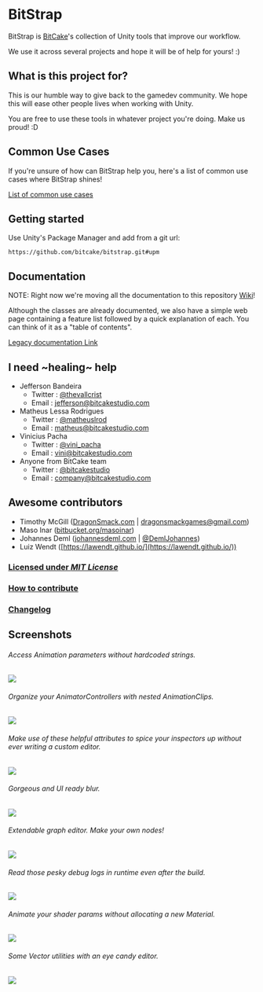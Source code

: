 # BitStrap

BitStrap is [BitCake](http://bitcakestudio.com/)'s collection of Unity tools that improve our workflow.

We use it across several projects and hope it will be of help for yours! :)

## What is this project for?

This is our humble way to give back to the gamedev community.
We hope this will ease other people lives when working with Unity.

You are free to use these tools in whatever project you're doing. Make us proud! :D

## Common Use Cases

If you're unsure of how can BitStrap help you, here's a list of common use cases where BitStrap shines!

[List of common use cases](../../wiki/Common-Use-Cases)

## Getting started

Use Unity's Package Manager and add from a git url:
```
https://github.com/bitcake/bitstrap.git#upm
```

## Documentation

NOTE: Right now we're moving all the documentation to this repository [Wiki](https://github.com/bitcake/bitstrap/wiki)!

Although the classes are already documented, we also have a simple web page
containing a feature list followed by a quick explanation of each. You can think
of it as a "table of contents".

[Legacy documentation Link](https://docs.google.com/document/d/1LzsjBetzXnpR-nto8zqYLRxRvjW_DcPP_zOH-stSWVA/pub)

## I need ~healing~ help

* Jefferson Bandeira
    * Twitter : [@thevallcrist](https://twitter.com/thevallcrist)
    * Email   : jefferson@bitcakestudio.com
* Matheus Lessa Rodrigues
    * Twitter : [@matheuslrod](https://twitter.com/matheuslrod)
    * Email   : matheus@bitcakestudio.com
* Vinicius Pacha
    * Twitter : [@vini_pacha](https://twitter.com/vini_pacha)
    * Email   : vini@bitcakestudio.com
* Anyone from BitCake team
    * Twitter : [@bitcakestudio](https://twitter.com/bitcakestudio)
    * Email   : company@bitcakestudio.com

## Awesome contributors

* Timothy McGill ([DragonSmack.com](http://dragonsmack.com) | dragonsmackgames@gmail.com)
* Maso Inar ([bitbucket.org/masoinar](https://bitbucket.org/masoinar/))
* Johannes Deml ([johannesdeml.com](http://johannesdeml.com) | [@DemlJohannes](https://twitter.com/DemlJohannes))
* Luiz Wendt ([https://lawendt.github.io/](https://lawendt.github.io/))

### [Licensed under _MIT License_](LICENSE)

### [How to contribute](CONTRIBUTING.md)

### [Changelog](Assets/CHANGELOG.md)

## Screenshots

###### Access Animation parameters without hardcoded strings.
![](Documentation/Screenshot_AnimationParameters.png)

###### Organize your AnimatorControllers with nested AnimationClips.
![](Documentation/Screenshot_AnimatorEditor.png)

###### Make use of these helpful attributes to spice your inspectors up without ever writing a custom editor.
![](Documentation/Screenshot_Attributes.png)

###### Gorgeous and UI ready blur.
![](Documentation/Screenshot_BackgroundBlur.png)

###### Extendable graph editor. Make your own nodes!
![](Documentation/Screenshot_GraphEditor.png)

###### Read those pesky debug logs in runtime even after the build.
![](Documentation/Screenshot_RuntimeConsole.png)

###### Animate your shader params without allocating a new Material.
![](Documentation/Screenshot_TweenShader.png)

###### Some Vector utilities with an eye candy editor.
![](Documentation/Screenshot_VectorHelperExample.png)
